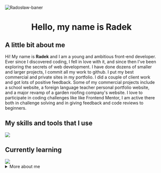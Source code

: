 ![Radosław-baner](https://user-images.githubusercontent.com/106437063/219445981-a4b8434f-512e-4304-aebd-84fa4d37ef84.png)

<h1 align='center'>Hello, my name is Radek</h1>
<h2>A little bit about me</h2>
<p>
 Hi! My name is <strong>Radek</strong> and I am a young and ambitious front-end developer. Ever since I discovered coding, I fell in love with it, and since then I've been exploring the secrets of web development. I have done dozens of smaller and larger projects, I commit all my work to github. I put my best commercial and private sites in my portfolio. I did a couple of client work and got lots of positive feedback. Some of my commercial projects include a school website, a foreign language teacher personal portfolio website, and a major revamp of a garden roofing company's website. I love to participate in coding challenges like like Frontend Mentor, I am active there both in challenge solving and in giving feedback and code reviews to beginners.
</p>
<h2>My skills and tools that I use</h2>
<img src="https://skillicons.dev/icons?i=react,js,ts,css,html,tailwind,scss,git,vite,figma,bash,vscode" />
<h2>Currently learning</h2>
<img src="https://skillicons.dev/icons?i=linux,jest,py" />
<details>
    <summary>More about me</summary>
    I am a second year student of English Philology on a practical profile. What does this mean in practice? This means that I have a wide range of competences from the basics of economics through project management to communication with the client. The moment when I discovered programming was a great breakthrough in my life. That was what drove me to action, to a thirst for knowledge. I still remember the magical feeling when I wrote my first line of code. Learning programming is like a sine wave, there are ups and downs and the feeling of being overwhelmed with the current multitude of languages, frameworks and libraries to learn can give you a headache. My passion and ambition and the most important thing, the discipline itself, keep pushing me forward in my journey to becoming a front-end developer.
</details>
